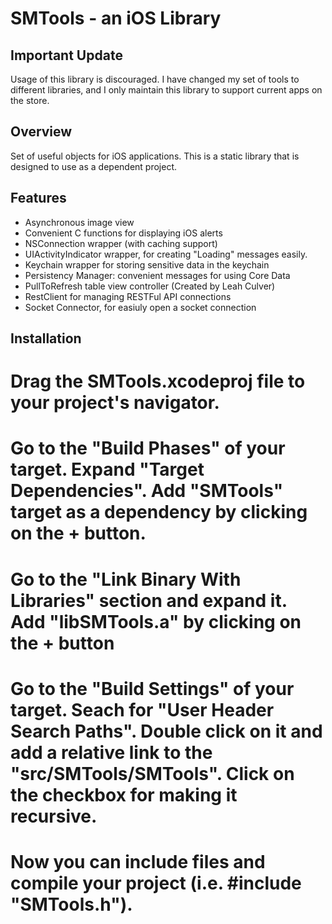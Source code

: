 SMTools - an iOS Library
========================

Important Update
----------------

Usage of this library is discouraged. I have changed my set of tools to different libraries, and I only maintain this library to support current apps on the store.

Overview
--------

Set of useful objects for iOS applications. This is a static library that is designed to use as a dependent project.

Features
--------

* Asynchronous image view
* Convenient C functions for displaying iOS alerts
* NSConnection wrapper (with caching support)
* UIActivityIndicator wrapper, for creating "Loading" messages easily.
* Keychain wrapper for storing sensitive data in the keychain
* Persistency Manager: convenient messages for using Core Data
* PullToRefresh table view controller (Created by Leah Culver)
* RestClient for managing RESTFul API connections
* Socket Connector, for easiuly open a socket connection

Installation
------------

# Drag the SMTools.xcodeproj file to your project's navigator. 
# Go to the "Build Phases" of your target. Expand "Target Dependencies". Add "SMTools" target as a dependency by clicking on the + button.
# Go to the "Link Binary With Libraries" section and expand it. Add "libSMTools.a" by clicking on the + button
# Go to the "Build Settings" of your target. Seach for "User Header Search Paths". Double click on it and add a relative link to the "src/SMTools/SMTools". Click on the checkbox for making it recursive. 
# Now you can include files and compile your project (i.e. #include "SMTools.h").

